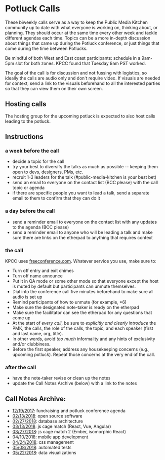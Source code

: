 # Potluck Calls
These biweekly calls serve as a way to keep the Public Media Kitchen community up to date with what everyone is working on, thinking about, or planning.  They should occur at the same time every other week and tackle different agendas each time.  Topics can be a more in-depth discussion about things that came up during the Potluck conference, or just things that come during the time between Potlucks.

Be mindful of both West and East coast participants: schedule in a 9am-5pm slot for both zones.  KPCC found that Tuesday 9am PST worked.

The goal of the call is for discussion and not fussing with logistics, so ideally the calls are audio only and don't require video.  If visuals are needed for context, send a link to the visuals beforehand to all the interested parties so that they can view them on their own screen.

## Hosting calls
The hosting group for the upcoming potluck is expected to also host calls leading to the potluck.

## Instructions

### a week before the call
* decide a topic for the call
* try your best to diversify the talks as much as possible -- keeping them open to devs, designers, PMs, etc.
* recruit 1-3 leaders for the talk (#public-media-kitchen is your best bet)
* send an email to everyone on the contact list (BCC please) with the call topic or agenda
* if there are specific people you want to lead a talk, send a separate email to them to confirm that they can do it


### a day before the call
* send a reminder email to everyone on the contact list with any updates to the agenda (BCC please)
* send a reminder email to anyone who will be leading a talk and make sure there are links on the etherpad to anything that requires context

### the call
KPCC uses [freeconference.com](https://freeconference.com).  Whatever service you use, make sure to:
* Turn off entry and exit chimes
* Turn off name announce
* Put it in QA mode or some other mode so that everyone except the host is muted by default but participants can unmute themselves.
* Dial into the conference call five minutes beforehand to make sure all audio is set up
* Remind participants of how to unmute (for example, *6)
* Make sure the designated note-taker is ready on the etherpad
* Make sure the facilitator can see the etherpad for any questions that come up
* At the start of _every call_, be sure to *explicitly and clearly introduce* the PMK, the calls, the role of the calls, the topic, and each speaker (first and last name, org, title).
* In other words, avoid _too much_ informality and any hints of exclusivity and/or clubbiness.
* Before the first speaker, address any housekeeping concerns (e.g., upcoming potluck). Repeat those concerns at the very end of the call.

### after the call
* have the note-taker revise or clean up the notes
* update the Call Notes Archive (below) with a link to the notes


## Call Notes Archive:
* [12/19/2017](https://etherpad.scprdev.org/p/PublicMediaPotluck_Call-121917): fundraising and potluck conference agenda
* [02/13/2018](https://etherpad.scprdev.org/p/PublicMediaPotluck_Call-02132018): open source software
* [02/27/2018](https://etherpad.scprdev.org/p/PublicMediaPotluck_Call-02272018): database architecture
* [03/13/2018](https://etherpad.scprdev.org/p/PublicMediaPotluck_Call-03132018): js cage match (React, Vue, Angular)
* [03/27/2018](https://etherpad.scprdev.org/p/PublicMediaPotluck_Call-03272018): js cage match 2 (Ember, isomorphic React)
* [04/10/2018](https://etherpad.scprdev.org/p/PublicMediaPotluck_Call-04102018): mobile app development
* [04/24/2018](https://etherpad.scprdev.org/p/PublicMediaPotluck_Call-04242018): css management
* [05/08/2018](https://etherpad.scprdev.org/p/PublicMediaPotluck_Call-05082018): automated tests
* [05/22/2018](https://etherpad.scprdev.org/p/PublicMediaPotluck_Call-05222018): data visualizations
